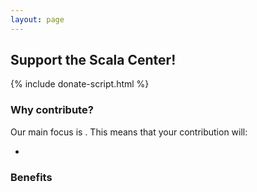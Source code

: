 ```yaml
---
layout: page
---
```


## Support the Scala Center!

{% include donate-script.html %}

### Why contribute?

Our main focus is . This means that your contribution will:

-

### Benefits


